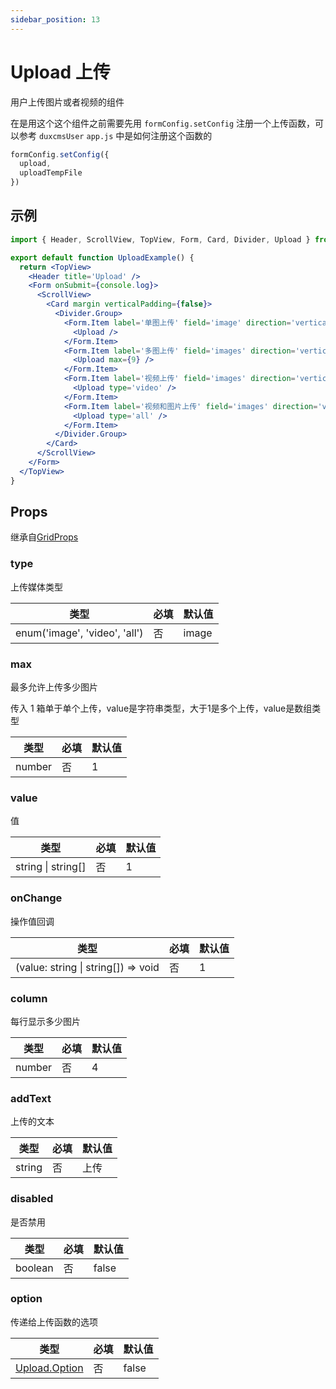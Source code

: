 ```yaml
---
sidebar_position: 13
---
```


# Upload 上传

用户上传图片或者视频的组件

在是用这个这个组件之前需要先用 `formConfig.setConfig` 注册一个上传函数，可以参考 `duxcmsUser` `app.js` 中是如何注册这个函数的

```js
formConfig.setConfig({
  upload,
  uploadTempFile
})
```

## 示例

```jsx
import { Header, ScrollView, TopView, Form, Card, Divider, Upload } from '@/duxui'

export default function UploadExample() {
  return <TopView>
    <Header title='Upload' />
    <Form onSubmit={console.log}>
      <ScrollView>
        <Card margin verticalPadding={false}>
          <Divider.Group>
            <Form.Item label='单图上传' field='image' direction='vertical' >
              <Upload />
            </Form.Item>
            <Form.Item label='多图上传' field='images' direction='vertical' >
              <Upload max={9} />
            </Form.Item>
            <Form.Item label='视频上传' field='images' direction='vertical' >
              <Upload type='video' />
            </Form.Item>
            <Form.Item label='视频和图片上传' field='images' direction='vertical' >
              <Upload type='all' />
            </Form.Item>
          </Divider.Group>
        </Card>
      </ScrollView>
    </Form>
  </TopView>
}
```

## Props

继承自[GridProps](../layout/Grid#props)

### type

上传媒体类型

| 类型 | 必填 | 默认值 |
| ---- | -------- | ------- |
| enum('image', 'video', 'all') | 否 | image |

### max

最多允许上传多少图片

传入 1 箱单于单个上传，value是字符串类型，大于1是多个上传，value是数组类型

| 类型 | 必填 | 默认值 |
| ---- | -------- | ------- |
| number | 否 | 1 |

### value

值

| 类型 | 必填 | 默认值 |
| ---- | -------- | ------- |
| string \| string[] | 否 | 1 |

### onChange

操作值回调

| 类型 | 必填 | 默认值 |
| ---- | -------- | ------- |
| (value: string \| string[]) => void | 否 | 1 |

### column

每行显示多少图片

| 类型 | 必填 | 默认值 |
| ---- | -------- | ------- |
| number | 否 | 4 |

### addText

上传的文本

| 类型 | 必填 | 默认值 |
| ---- | -------- | ------- |
| string | 否 | 上传 |

### disabled

是否禁用

| 类型 | 必填 | 默认值 |
| ---- | -------- | ------- |
| boolean | 否 | false |

### option

传递给上传函数的选项

| 类型 | 必填 | 默认值 |
| ---- | -------- | ------- |
| [Upload.Option](/docs/duxapp/utils/net#uploadoption) | 否 | false |